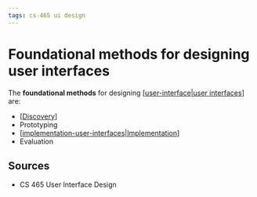```yaml
---
tags: cs-465 ui design
---
```


# Foundational methods for designing user interfaces

The **foundational methods** for designing [[user-interface|user interfaces]] are:

- [[Discovery]]
- Prototyping
- [[implementation-user-interfaces|Implementation]]
- Evaluation

## Sources

- CS 465 User Interface Design

[//begin]: # "Autogenerated link references for markdown compatibility"
[user-interface|user interfaces]: user-interface "User Interface"
[Discovery]: discovery "Discovery"
[implementation-user-interfaces|Implementation]: implementation-user-interfaces "Implementation of user interfaces"
[//end]: # "Autogenerated link references"
